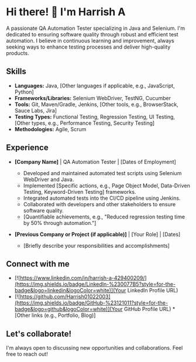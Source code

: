 # Hi there! 👋 I'm Harrish A

A passionate QA Automation Tester specializing in Java and Selenium. I'm dedicated to ensuring software quality through robust and efficient test automation.  I believe in continuous learning and improvement, always seeking ways to enhance testing processes and deliver high-quality products.

 ## Skills

* **Languages:** Java, [Other languages if applicable, e.g., JavaScript, Python]
* **Frameworks/Libraries:** Selenium WebDriver, TestNG, Cucumber
* **Tools:** Git, Maven/Gradle, Jenkins, [Other tools, e.g., BrowserStack, Sauce Labs, Jira]
* **Testing Types:** Functional Testing, Regression Testing, UI Testing, [Other types, e.g., Performance Testing, Security Testing]
* **Methodologies:** Agile, Scrum


## Experience

* **[Company Name]** | QA Automation Tester | [Dates of Employment]
    * Developed and maintained automated test scripts using Selenium WebDriver and Java.
    * Implemented [Specific actions, e.g., Page Object Model, Data-Driven Testing, Keyword-Driven Testing] frameworks.
    * Integrated automated tests into the CI/CD pipeline using Jenkins.
    * Collaborated with developers and other stakeholders to ensure software quality.
    * [Quantifiable achievements, e.g., "Reduced regression testing time by 50% through automation."]

* **[Previous Company or Project (if applicable)]** | [Your Role] | [Dates]
    * [Briefly describe your responsibilities and accomplishments]


## Connect with me

* [![https://www.linkedin.com/in/harrish-a-429400209/](https://img.shields.io/badge/LinkedIn-%230077B5?style=for-the-badge&logo=linkedin&logoColor=white)](Your LinkedIn Profile URL)
* [![https://github.com/Harrish01022003](https://img.shields.io/badge/GitHub-%23121011?style=for-the-badge&logo=github&logoColor=white)](Your GitHub Profile URL)  * [Other links (e.g., Portfolio, Blog)]

## Let's collaborate!

I'm always open to discussing new opportunities and collaborations. Feel free to reach out!
<!--
**Harrish01022003/Harrish01022003** is a ✨ _special_ ✨ repository because its `README.md` (this file) appears on your GitHub profile.

Here are some ideas to get you started:

- 🔭 I’m currently working on ...
- 🌱 I’m currently learning ...
- 👯 I’m looking to collaborate on ...
- 🤔 I’m looking for help with ...
- 💬 Ask me about ...
- 📫 How to reach me: ...
- 😄 Pronouns: ...
- ⚡ Fun fact: ...
-->
